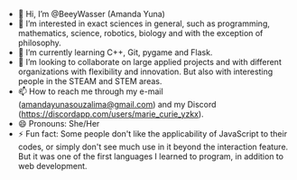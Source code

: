 - 👋 Hi, I’m @BeeyWasser (Amanda Yuna)
- 👀 I’m interested in exact sciences in general, such as programming, mathematics, science, robotics, biology and with the exception of philosophy.
- 🌱 I’m currently learning C++, Git, pygame and Flask.
- 💞️ I’m looking to collaborate on large applied projects and with different organizations with flexibility and innovation. But also with interesting people in the STEAM and STEM areas.
- 📫 How to reach me through my e-mail (amandayunasouzalima@gmail.com) and my Discord (https://discordapp.com/users/marie_curie_yzkx).
- 😄 Pronouns: She/Her
- ⚡ Fun fact: Some people don't like the applicability of JavaScript to their codes, or simply don't see much use in it beyond the interaction feature. But it was one of the first languages ​​I learned to program, in addition to web development.

<!---
BeeyWasser/BeeyWasser is a ✨ special ✨ repository because its `README.md` (this file) appears on your GitHub profile.
You can click the Preview link to take a look at your changes.
--->
